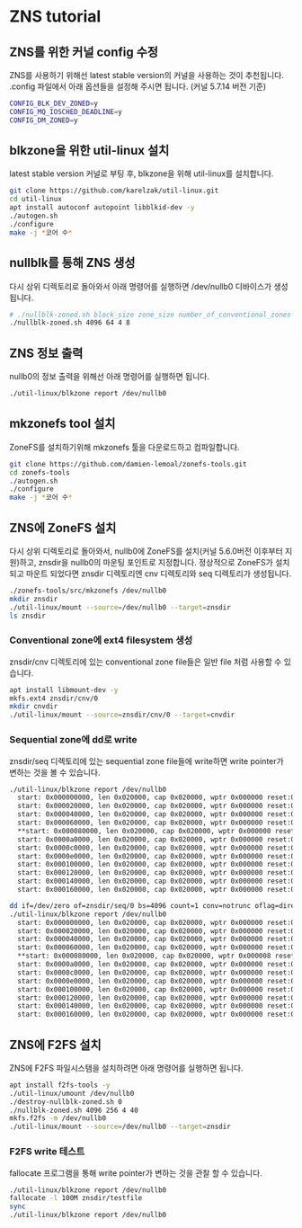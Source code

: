 # ZNS tutorial

## ZNS를 위한 커널 config 수정
ZNS를 사용하기 위해선 latest stable version의 커널을 사용하는 것이 추천됩니다.
.config 파일에서 아래 옵션들을 설정해 주시면 됩니다. (커널 5.7.14 버전 기준)
``` bash
CONFIG_BLK_DEV_ZONED=y
CONFIG_MQ_IOSCHED_DEADLINE=y
CONFIG_DM_ZONED=y
```

## blkzone을 위한 util-linux 설치
latest stable version 커널로 부팅 후, blkzone을 위해 util-linux를 설치합니다.
``` bash
git clone https://github.com/karelzak/util-linux.git
cd util-linux
apt install autoconf autopoint libblkid-dev -y
./autogen.sh
./configure
make -j *코어 수*
```

## nullblk를 통해 ZNS 생성
다시 상위 디렉토리로 돌아와서 아래 명령어를 실행하면 /dev/nullb0 디바이스가 생성됩니다.
``` bash
# ./nullblk-zoned.sh block_size zone_size number_of_conventional_zones number_of_sequential_zones
./nullblk-zoned.sh 4096 64 4 8
```

## ZNS 정보 출력
nullb0의 정보 출력을 위해선 아래 명령어를 실행하면 됩니다.
``` bash
./util-linux/blkzone report /dev/nullb0
```

## mkzonefs tool 설치
ZoneFS를 설치하기위해 mkzonefs 툴을 다운로드하고 컴파일합니다.
``` bash
git clone https://github.com/damien-lemoal/zonefs-tools.git
cd zonefs-tools
./autogen.sh
./configure
make -j *코어 수*
```

## ZNS에 ZoneFS 설치
다시 상위 디렉토리로 돌아와서,
nullb0에 ZoneFS를 설치(커널 5.6.0버전 이후부터 지원)하고, znsdir을 nullb0의 마운팅 포인트로 지정합니다.
정상적으로 ZoneFS가 설치되고 마운트 되었다면 znsdir 디렉토리엔 cnv 디렉토리와 seq 디렉토리가 생성됩니다.
``` bash
./zonefs-tools/src/mkzonefs /dev/nullb0
mkdir znsdir
./util-linux/mount --source=/dev/nullb0 --target=znsdir
ls znsdir
```

### Conventional zone에 ext4 filesystem 생성
znsdir/cnv 디렉토리에 있는 conventional zone file들은 일반 file 처럼 사용할 수 있습니다.
``` bash
apt install libmount-dev -y
mkfs.ext4 znsdir/cnv/0
mkdir cnvdir
./util-linux/mount --source=znsdir/cnv/0 --target=cnvdir
```

### Sequential zone에 dd로 write
znsdir/seq 디렉토리에 있는 sequential zone file들에 write하면 write pointer가 변하는 것을 볼 수 있습니다.
``` bash
./util-linux/blkzone report /dev/nullb0
  start: 0x000000000, len 0x020000, cap 0x020000, wptr 0x000000 reset:0 non-seq:0, zcond: 0(nw) [type: 1(CONVENTIONAL)]
  start: 0x000020000, len 0x020000, cap 0x020000, wptr 0x000000 reset:0 non-seq:0, zcond: 0(nw) [type: 1(CONVENTIONAL)]
  start: 0x000040000, len 0x020000, cap 0x020000, wptr 0x000000 reset:0 non-seq:0, zcond: 0(nw) [type: 1(CONVENTIONAL)]
  start: 0x000060000, len 0x020000, cap 0x020000, wptr 0x000000 reset:0 non-seq:0, zcond: 0(nw) [type: 1(CONVENTIONAL)]
  **start: 0x000080000, len 0x020000, cap 0x020000, wptr 0x000000 reset:0 non-seq:0, zcond: 1(em) [type: 2(SEQ_WRITE_REQUIRED)]**
  start: 0x0000a0000, len 0x020000, cap 0x020000, wptr 0x000000 reset:0 non-seq:0, zcond: 1(em) [type: 2(SEQ_WRITE_REQUIRED)]
  start: 0x0000c0000, len 0x020000, cap 0x020000, wptr 0x000000 reset:0 non-seq:0, zcond: 1(em) [type: 2(SEQ_WRITE_REQUIRED)]
  start: 0x0000e0000, len 0x020000, cap 0x020000, wptr 0x000000 reset:0 non-seq:0, zcond: 1(em) [type: 2(SEQ_WRITE_REQUIRED)]
  start: 0x000100000, len 0x020000, cap 0x020000, wptr 0x000000 reset:0 non-seq:0, zcond: 1(em) [type: 2(SEQ_WRITE_REQUIRED)]
  start: 0x000120000, len 0x020000, cap 0x020000, wptr 0x000000 reset:0 non-seq:0, zcond: 1(em) [type: 2(SEQ_WRITE_REQUIRED)]
  start: 0x000140000, len 0x020000, cap 0x020000, wptr 0x000000 reset:0 non-seq:0, zcond: 1(em) [type: 2(SEQ_WRITE_REQUIRED)]
  start: 0x000160000, len 0x020000, cap 0x020000, wptr 0x000000 reset:0 non-seq:0, zcond: 1(em) [type: 2(SEQ_WRITE_REQUIRED)]

dd if=/dev/zero of=znsdir/seq/0 bs=4096 count=1 conv=notrunc oflag=direct
./util-linux/blkzone report /dev/nullb0
  start: 0x000000000, len 0x020000, cap 0x020000, wptr 0x000000 reset:0 non-seq:0, zcond: 0(nw) [type: 1(CONVENTIONAL)]
  start: 0x000020000, len 0x020000, cap 0x020000, wptr 0x000000 reset:0 non-seq:0, zcond: 0(nw) [type: 1(CONVENTIONAL)]
  start: 0x000040000, len 0x020000, cap 0x020000, wptr 0x000000 reset:0 non-seq:0, zcond: 0(nw) [type: 1(CONVENTIONAL)]
  start: 0x000060000, len 0x020000, cap 0x020000, wptr 0x000000 reset:0 non-seq:0, zcond: 0(nw) [type: 1(CONVENTIONAL)]
  **start: 0x000080000, len 0x020000, cap 0x020000, wptr 0x000008 reset:0 non-seq:0, zcond: 2(oi) [type: 2(SEQ_WRITE_REQUIRED)]**
  start: 0x0000a0000, len 0x020000, cap 0x020000, wptr 0x000000 reset:0 non-seq:0, zcond: 1(em) [type: 2(SEQ_WRITE_REQUIRED)]
  start: 0x0000c0000, len 0x020000, cap 0x020000, wptr 0x000000 reset:0 non-seq:0, zcond: 1(em) [type: 2(SEQ_WRITE_REQUIRED)]
  start: 0x0000e0000, len 0x020000, cap 0x020000, wptr 0x000000 reset:0 non-seq:0, zcond: 1(em) [type: 2(SEQ_WRITE_REQUIRED)]
  start: 0x000100000, len 0x020000, cap 0x020000, wptr 0x000000 reset:0 non-seq:0, zcond: 1(em) [type: 2(SEQ_WRITE_REQUIRED)]
  start: 0x000120000, len 0x020000, cap 0x020000, wptr 0x000000 reset:0 non-seq:0, zcond: 1(em) [type: 2(SEQ_WRITE_REQUIRED)]
  start: 0x000140000, len 0x020000, cap 0x020000, wptr 0x000000 reset:0 non-seq:0, zcond: 1(em) [type: 2(SEQ_WRITE_REQUIRED)]
  start: 0x000160000, len 0x020000, cap 0x020000, wptr 0x000000 reset:0 non-seq:0, zcond: 1(em) [type: 2(SEQ_WRITE_REQUIRED)]
```

## ZNS에 F2FS 설치
ZNS에 F2FS 파일시스템을 설치하려면 아래 명령어를 실행하면 됩니다.
``` bash
apt install f2fs-tools -y
./util-linux/umount /dev/nullb0
./destroy-nullblk-zoned.sh 0
./nullblk-zoned.sh 4096 256 4 40
mkfs.f2fs -m /dev/nullb0
./util-linux/mount --source=/dev/nullb0 --target=znsdir
```

### F2FS write 테스트
fallocate 프로그램을 통해 write pointer가 변하는 것을 관찰 할 수 있습니다.
``` bash
./util-linux/blkzone report /dev/nullb0
fallocate -l 100M znsdir/testfile
sync
./util-linux/blkzone report /dev/nullb0
```
